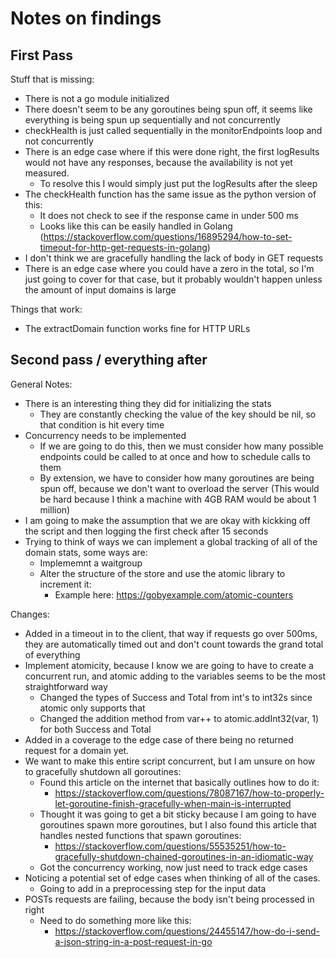 # Notes on findings
## First Pass
Stuff that is missing:
- There is not a go module initialized
- There doesn't seem to be any goroutines being spun off, it seems like everything is being spun up sequentially and not concurrently
- checkHealth is just called sequentially in the monitorEndpoints loop and not concurrently
- There is an edge case where if this were done right, the first logResults would not have any responses, because the availability is not yet measured.
  - To resolve this I would simply just put the logResults after the sleep
- The checkHealth function has the same issue as the python version of this:
  - It does not check to see if the response came in under 500 ms
  - Looks like this can be easily handled in Golang (https://stackoverflow.com/questions/16895294/how-to-set-timeout-for-http-get-requests-in-golang)
- I don't think we are gracefully handling the lack of body in GET requests
- There is an edge case where you could have a zero in the total, so I'm just going to cover for that case, but it probably wouldn't happen unless the amount of input domains is large

Things that work:
- The extractDomain function works fine for HTTP URLs

## Second pass / everything after
General Notes:
- There is an interesting thing they did for initializing the stats
  - They are constantly checking the value of the key should be nil, so that condition is hit every time
- Concurrency needs to be implemented
  - If we are going to do this, then we must consider how many possible endpoints could be called to at once and how to schedule calls to them
  - By extension, we have to consider how many goroutines are being spun off, because we don't want to overload the server (This would be hard because I think a machine with 4GB RAM would be about 1 million)
- I am going to make the assumption that we are okay with kickking off the script and then logging the first check after 15 seconds
- Trying to think of ways we can implement a global tracking of all of the domain stats, some ways are:
  - Implememnt a waitgroup
  - Alter the structure of the store and use the atomic library to increment it:
    - Example here: https://gobyexample.com/atomic-counters



Changes:
- Added in a timeout in to the client, that way if requests go over 500ms, they are automatically timed out and don't count towards the grand total of everything
- Implement atomicity, because I know we are going to have to create a concurrent run, and atomic adding to the variables seems to be the most straightforward way
  - Changed the types of Success and Total from int's to int32s since atomic only supports that
  - Changed the addition method from var++ to atomic.addInt32(var, 1) for both Success and Total
- Added in a coverage to the edge case of there being no returned request for a domain yet.
- We want to make this entire script concurrent, but I am unsure on how to gracefully shutdown all goroutines:
  - Found this article on the internet that basically outlines how to do it:
    - https://stackoverflow.com/questions/78087167/how-to-properly-let-goroutine-finish-gracefully-when-main-is-interrupted
  - Thought it was going to get a bit sticky because I am going to have goroutines spawn more goroutines, but I also found this article that handles nested functions that spawn goroutines:
    - https://stackoverflow.com/questions/55535251/how-to-gracefully-shutdown-chained-goroutines-in-an-idiomatic-way
  - Got the concurrency working, now just need to track edge cases
- Noticing a potential set of edge cases when thinking of all of the cases.
  - Going to add in a preprocessing step for the input data
- POSTs requests are failing, because the body isn't being processed in right
  - Need to do something more like this:
    - https://stackoverflow.com/questions/24455147/how-do-i-send-a-json-string-in-a-post-request-in-go